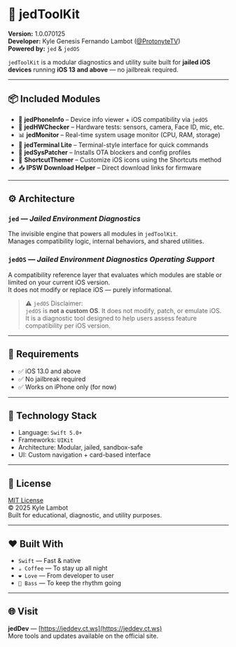 # 🧰 jedToolKit

**Version:** 1.0.070125  
**Developer:** Kyle Genesis Fernando Lambot ([@ProtonyteTV](https://github.com/ProtonyteTV))  
**Powered by:** `jed` & `jedOS`

`jedToolKit` is a modular diagnostics and utility suite built for **jailed iOS devices** running **iOS 13 and above** — no jailbreak required.

---

## 📦 Included Modules

- 📱 **jedPhoneInfo** – Device info viewer + iOS compatibility via `jedOS`
- 🔧 **jedHWChecker** – Hardware tests: sensors, camera, Face ID, mic, etc.
- 📊 **jedMonitor** – Real-time system usage monitor (CPU, RAM, storage)
- 🧪 **jedTerminal Lite** – Terminal-style interface for quick commands
- 🧩 **jedSysPatcher** – Installs OTA blockers and config profiles
- 🎨 **ShortcutThemer** – Customize iOS icons using the Shortcuts method
- 📥 **IPSW Download Helper** – Direct download links for firmware

---

## ⚙️ Architecture

### `jed` — *Jailed Environment Diagnostics*  
The invisible engine that powers all modules in `jedToolKit`.  
Manages compatibility logic, internal behaviors, and shared utilities.

### `jedOS` — *Jailed Environment Diagnostics Operating Support*  
A compatibility reference layer that evaluates which modules are stable or limited on your current iOS version.  
It does not modify or replace iOS — purely informational.

> ⚠️ `jedOS` Disclaimer:  
> `jedOS` is **not a custom OS**. It does not modify, patch, or emulate iOS.  
> It is a diagnostic tool designed to help users assess feature compatibility per iOS version.

---

## 🚀 Requirements

- ✅ iOS 13.0 and above
- ✅ No jailbreak required
- ✅ Works on iPhone only (for now)

---

## 🧪 Technology Stack

- Language: `Swift 5.0+`
- Frameworks: `UIKit`
- Architecture: Modular, jailed, sandbox-safe
- UI: Custom navigation + card-based interface

---

## 📄 License

[MIT License](LICENSE)  
© 2025 Kyle Lambot  
Built for educational, diagnostic, and utility purposes.


---

## ❤️ Built With

- `Swift` — Fast & native
- `☕ Coffee` — To stay up all night
- `❤️ Love` — From developer to user
- `🎸 Bass` — To keep the rhythm going

---

## 🌐 Visit

**jedDev** — [https://jeddev.ct.ws](https://jeddev.ct.ws)  
More tools and updates available on the official site.


